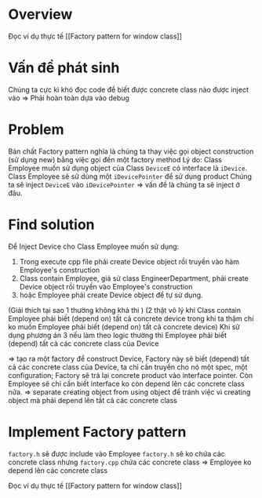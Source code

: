 
# Overview

Đọc ví dụ thực tế [[Factory pattern for window class]]

# Vấn đề phát sinh
Chúng ta cực kì khó đọc code để biết được concrete class nào được inject vào
=> Phải hoàn toàn dựa vào debug

# Problem
Bản chất Factory pattern nghĩa là chúng ta thay việc gọi object construction (sử dụng new) bằng việc gọi đến một factory method
Lý do: Class Employee muốn sử dụng object của Class `DeviceE` có interface là `iDevice`.
Class Employee sẽ sử dùng một `iDevicePointer` để sử dụng product
Chúng ta sẽ inject `DeviceE` vào `iDevicePointer`
=> vấn đề là chúng ta sẽ inject ở đâu.

# Find solution
Để Inject Device cho Class Employee muốn sử dụng: 
1. Trong execute cpp file phải create Device object  rồi truyền vào hàm Employee's construction 
2. Class contain Employee, giả sử class EngineerDepartment, phải create Device object rồi truyền vào Employee's construction 
3. hoặc Employee phải create Device object để tự sử dụng.


(Giải  thích tại sao 1 thường không khả thi )
(2 thật vô lý khi Class contain Employee phải biết (depend on) tất cả concrete device trong khi ta thậm chí ko muốn Employee phải biết (depend on) tất cả concrete device)
Khi sử dụng phương án 3 nếu làm theo logic thường thì Employee phải biết (depend) tất cả các concrete class của Device

=> tạo ra một factory để construct Device, Factory này sẽ biết (depend) tất cả các concrete class của Device, ta chỉ cần truyền cho nó một spec, một configuration; Factory sẽ trả lại concrete product vào interface pointer. Còn Employee sẽ chỉ cần biết interface ko còn depend lên các concrete class nữa.
=> separate creating object from using object để tránh việc vì creating object mà phải depend lên tất cả các concrete class

# Implement Factory pattern 

`factory.h` sẽ được include vào Employee 
`factory.h` sẽ ko chứa các concrete class nhưng `factory.cpp` chứa các concrete class
=> Employee ko depend lên các concrete class

Đọc ví dụ thực tế [[Factory pattern for window class]]

